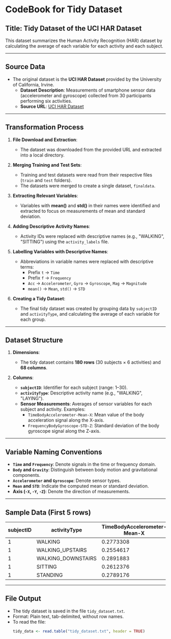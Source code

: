 # CodeBook for Tidy Dataset

## Title: Tidy Dataset of the UCI HAR Dataset  
This dataset summarizes the Human Activity Recognition (HAR) dataset by calculating the average of each variable for each activity and each subject.

---

## Source Data  
- The original dataset is the **UCI HAR Dataset** provided by the University of California, Irvine.  
  - **Dataset Description**: Measurements of smartphone sensor data (accelerometer and gyroscope) collected from 30 participants performing six activities.  
  - **Source URL**: [UCI HAR Dataset](https://archive.ics.uci.edu/ml/datasets/human+activity+recognition+using+smartphones)

---

## Transformation Process

1. **File Download and Extraction**:  
   - The dataset was downloaded from the provided URL and extracted into a local directory.

2. **Merging Training and Test Sets**:  
   - Training and test datasets were read from their respective files (`train` and `test` folders).
   - The datasets were merged to create a single dataset, `finaldata`.

3. **Extracting Relevant Variables**:  
   - Variables with **mean()** and **std()** in their names were identified and extracted to focus on measurements of mean and standard deviation.

4. **Adding Descriptive Activity Names**:  
   - Activity IDs were replaced with descriptive names (e.g., "WALKING", "SITTING") using the `activity_labels` file.

5. **Labelling Variables with Descriptive Names**:  
   - Abbreviations in variable names were replaced with descriptive terms:
     - Prefix `t` → `Time`  
     - Prefix `f` → `Frequency`  
     - `Acc` → `Accelerometer`, `Gyro` → `Gyroscope`, `Mag` → `Magnitude`  
     - `mean()` → `Mean`, `std()` → `STD`

6. **Creating a Tidy Dataset**:  
   - The final tidy dataset was created by grouping data by `subjectID` and `activityType`, and calculating the average of each variable for each group.

---

## Dataset Structure

1. **Dimensions**:  
   - The tidy dataset contains **180 rows** (30 subjects × 6 activities) and **68 columns**.

2. **Columns**:  
   - **`subjectID`**: Identifier for each subject (range: 1–30).  
   - **`activityType`**: Descriptive activity name (e.g., "WALKING", "LAYING").  
   - **Sensor Measurements**: Averages of sensor variables for each subject and activity. Examples:  
     - `TimeBodyAccelerometer-Mean-X`: Mean value of the body acceleration signal along the X-axis.  
     - `FrequencyBodyGyroscope-STD-Z`: Standard deviation of the body gyroscope signal along the Z-axis.

---

## Variable Naming Conventions

- **`Time` and `Frequency`**: Denote signals in the time or frequency domain.  
- **`Body` and `Gravity`**: Distinguish between body motion and gravitational components.  
- **`Accelerometer` and `Gyroscope`**: Denote sensor types.  
- **`Mean` and `STD`**: Indicate the computed mean or standard deviation.  
- **Axis (`-X`, `-Y`, `-Z`)**: Denote the direction of measurements.

---

## Sample Data (First 5 rows)

| subjectID | activityType | TimeBodyAccelerometer-Mean-X | TimeBodyAccelerometer-Mean-Y | ... | FrequencyBodyGyroscope-STD-Z |
|-----------|--------------|-----------------------------|-----------------------------|-----|-----------------------------|
| 1         | WALKING      | 0.2773308                  | -0.0173838                 | ... | -0.9796410                  |
| 1         | WALKING_UPSTAIRS | 0.2554617              | -0.0239531                 | ... | -0.9925200                  |
| 1         | WALKING_DOWNSTAIRS | 0.2891883            | -0.0099185                 | ... | -0.9853020                  |
| 1         | SITTING      | 0.2612376                  | -0.0013083                 | ... | -0.9872820                  |
| 1         | STANDING     | 0.2789176                  | -0.0161376                 | ... | -0.9876020                  |

---

## File Output

- The tidy dataset is saved in the file `tidy_dataset.txt`.  
- Format: Plain text, tab-delimited, without row names.  
- To read the file:
  ```R
  tidy_data <- read.table("tidy_dataset.txt", header = TRUE)
